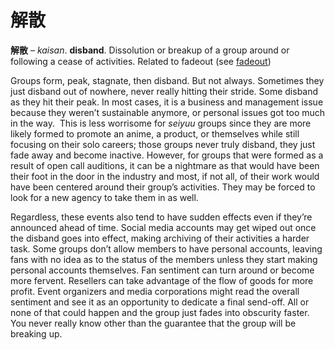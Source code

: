 # 解散

**解散** – _kaisan_. **disband**. Dissolution or breakup of a group around or following a cease of activities. Related to fadeout (see [fadeout](https://whimsicaltranslations.wordpress.com/seiyuu-subculture-term-glossary/#fadeout))

Groups form, peak, stagnate, then disband. But not always. Sometimes they just disband out of nowhere, never really hitting their stride. Some disband as they hit their peak. In most cases, it is a business and management issue because they weren’t sustainable anymore, or personal issues got too much in the way.  This is less worrisome for _seiyuu_ groups since they are more likely formed to promote an anime, a product, or themselves while still focusing on their solo careers; those groups never truly disband, they just fade away and become inactive. However, for groups that were formed as a result of open call auditions, it can be a nightmare as that would have been their foot in the door in the industry and most, if not all, of their work would have been centered around their group’s activities. They may be forced to look for a new agency to take them in as well.

Regardless, these events also tend to have sudden effects even if they’re announced ahead of time. Social media accounts may get wiped out once the disband goes into effect, making archiving of their activities a harder task. Some groups don’t allow members to have personal accounts, leaving fans with no idea as to the status of the members unless they start making personal accounts themselves. Fan sentiment can turn around or become more fervent. Resellers can take advantage of the flow of goods for more profit. Event organizers and media corporations might read the overall sentiment and see it as an opportunity to dedicate a final send-off. All or none of that could happen and the group just fades into obscurity faster. You never really know other than the guarantee that the group will be breaking up.
